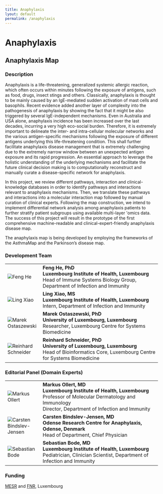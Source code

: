 ```yaml
---
title: Anaphylaxis
lyout: default
permalink: /anaphylaxis
---
```


# Anaphylaxis

## Anaphylaxis Map

### Description

<p>Anaphylaxis is a life-threatening, generalized systemic allergic reaction, which often occurs within minutes following the exposure of antigens, such as food, drugs, insect stings and others. Classically, anaphylaxis is thought to be mainly caused by an IgE-mediated sudden activation of mast cells and basophils. Recent evidence added another layer of complexity into the pathogenesis of anaphylaxis by showing the fact that it might be also triggered by several IgE-independent mechanisms. Even in Australia and USA alone, anaphylaxis incidence has been increased over the last decades, incurring a very high eco-social burden. Therefore, it is extremely important to delineate the inter- and intra-cellular molecular networks and the various antigen-specific mechanisms following the exposure of different antigens underlying this life-threatening condition. This shall further facilitate anaphylaxis disease management that is extremely challenging due to the extremely narrow window between an unexpected antigen exposure and its rapid progression. An essential approach to leverage the holistic understanding of the underlying mechanisms and facilitate the future clinical decision making is to computationally reconstruct and manually curate a disease-specific network for anaphylaxis.</p>

<p>In this project, we review different pathways, interaction and clinical-knowledge databases in order to identify pathways and interactions relevant to anaphylaxis mechanisms. Then, we translate these pathways and interactions into a molecular interaction map followed by manual curation of clinical experts. Following the map construction, we intend to implement differential network analysis among anaphylaxis patients to further stratify patient subgroups using available multi-layer 'omics data. The success of this project will result in the prototype of the first comprehensive machine-readable and clinical-expert-friendly anaphylaxis disease map.
</p>

<p>The anaphylaxis map is being developed by employing the frameworks of the AsthmaMap and the Parkinson’s disease map.</p>

<h3 id="developersteam">Development Team</h3>

<table>
<tr>
<td style="width: 100px;"><img src="../images/team/FengHe.jpg" alt="Feng He" /></td>
<td><strong>Feng He, PhD</strong><br />
<strong>Luxembourg Institute of Health, Luxembourg</strong><br />Head of Immune Systems Biology Group, Department of Infection and Immunity</td>
</tr>
<tr>
<td><img src="../images/team/LingXiao.jpg" alt="Ling Xiao" /></td>
<td><strong>Ling Xiao, MS</strong><br />
<strong>Luxembourg Institute of Health, Luxembourg</strong><br />Intern, Department of Infection and Immunity</td>
</tr>
<tr>
<td><img src="../images/team/MarekOstaszewski.jpg" alt="Marek Ostaszewski" /></td>
<td><strong>Marek Ostaszewski, PhD</strong><br /><strong>University of Luxembourg, Luxembourg</strong><br />Researcher, Luxembourg Centre for Systems Biomedicine</td>
</tr>
<tr>
<td><img src="../images/team/ReinhardSchneider.jpg" alt="Reinhard Schneider" /></td>
<td><strong>Reinhard Schneider, PhD</strong><br /><strong>University of Luxembourg, Luxembourg</strong><br />Head of Bioinformatics Core, Luxembourg Centre for Systems Biomedicine</td>
</tr>
</table>

<h3 id="editorscommittee">Editorial Panel (Domain Experts)</h3>

<table>
<tr>
<td style="width: 100px;"><img src="../images/team/MarkusOllert.jpg" alt="Markus Ollert" /></td>
<td><strong>Markus Ollert, MD</strong><br />
<strong>Luxembourg Institute of Health, Luxembourg</strong><br />Professor of Molecular Dermatology and Immunology
<br />Director, Department of Infection and Immunity</td>
</tr>
<tr>
<td><img src="../images/team/CarstenBindslev-Jensen.jpg" alt="Carsten Bindslev-Jensen" /></td>
<td><strong>Carsten Bindslev-Jensen, MD</strong><br /><strong>Odense Research Centre for Anaphylaxis, Odense, Denmark</strong><br />Head of Department, Chief Physician</td>
</tr>
<tr>
<td><img src="../images/team/SebastianBode.jpg" alt="Sebastian Bode" /></td>
<td><strong>Sebastian Bode, MD</strong><br /><strong>Luxembourg Institute of Health, Luxembourg</strong><br />Pediatrician, Clinician Scientist, Department of Infection and Immunity</td>
</tr>
</table>

### Funding

[MESR](http://www.mesr.public.lu) and [FNR](www.fnr.lu), Luxembourg
